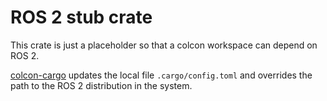ROS 2 stub crate
================

This crate is just a placeholder so that a colcon workspace can depend on ROS 2.

[colcon-cargo](https://github.com/colcon/colcon-cargo.git) updates the local file
`.cargo/config.toml` and overrides the path to the ROS 2 distribution in the system.